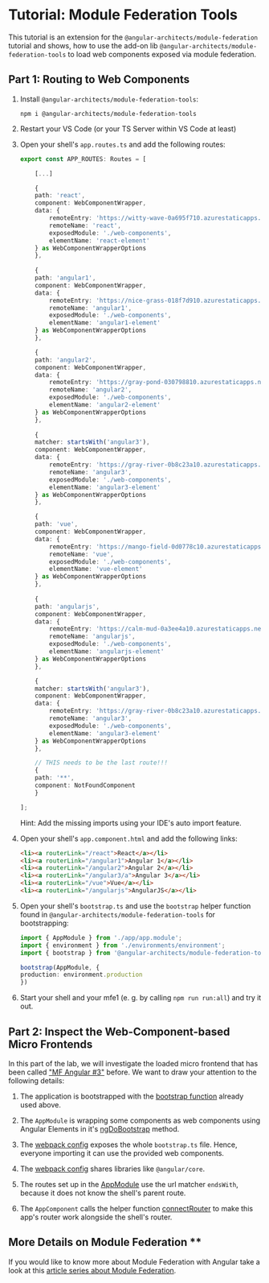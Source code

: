 # Tutorial: Module Federation Tools

This tutorial is an extension for the ``@angular-architects/module-federation`` tutorial and shows, how to use the add-on lib ``@angular-architects/module-federation-tools`` to load web components exposed via module federation.

## Part 1: Routing to Web Components

1. Install ``@angular-architects/module-federation-tools``:

    ```
    npm i @angular-architects/module-federation-tools
    ```

2. Restart your VS Code (or your TS Server within VS Code at least)

3. Open your shell's ``app.routes.ts`` and add the following routes:

    ```typescript
    export const APP_ROUTES: Routes = [

        [...]

        {
        path: 'react',
        component: WebComponentWrapper,
        data: {
            remoteEntry: 'https://witty-wave-0a695f710.azurestaticapps.net/remoteEntry.js',
            remoteName: 'react',
            exposedModule: './web-components',
            elementName: 'react-element'
        } as WebComponentWrapperOptions
        },   
        
        {
        path: 'angular1',
        component: WebComponentWrapper,
        data: {
            remoteEntry: 'https://nice-grass-018f7d910.azurestaticapps.net/remoteEntry.js',
            remoteName: 'angular1',
            exposedModule: './web-components',
            elementName: 'angular1-element'
        } as WebComponentWrapperOptions
        },    

        {
        path: 'angular2',
        component: WebComponentWrapper,
        data: {
            remoteEntry: 'https://gray-pond-030798810.azurestaticapps.net//remoteEntry.js',
            remoteName: 'angular2',
            exposedModule: './web-components',
            elementName: 'angular2-element'
        } as WebComponentWrapperOptions
        },   
        
        {
        matcher: startsWith('angular3'),
        component: WebComponentWrapper,
        data: {
            remoteEntry: 'https://gray-river-0b8c23a10.azurestaticapps.net/remoteEntry.js',
            remoteName: 'angular3',
            exposedModule: './web-components',
            elementName: 'angular3-element'
        } as WebComponentWrapperOptions
        }, 

        {
        path: 'vue',
        component: WebComponentWrapper,
        data: {
            remoteEntry: 'https://mango-field-0d0778c10.azurestaticapps.net/remoteEntry.js',
            remoteName: 'vue',
            exposedModule: './web-components',
            elementName: 'vue-element'
        } as WebComponentWrapperOptions
        },  
        
        {
        path: 'angularjs',
        component: WebComponentWrapper,
        data: {
            remoteEntry: 'https://calm-mud-0a3ee4a10.azurestaticapps.net/remoteEntry.js',
            remoteName: 'angularjs',
            exposedModule: './web-components',
            elementName: 'angularjs-element'
        } as WebComponentWrapperOptions
        },     

        {
        matcher: startsWith('angular3'),
        component: WebComponentWrapper,
        data: {
            remoteEntry: 'https://gray-river-0b8c23a10.azurestaticapps.net/remoteEntry.js',
            remoteName: 'angular3',
            exposedModule: './web-components',
            elementName: 'angular3-element'
        } as WebComponentWrapperOptions
        }, 

        // THIS needs to be the last route!!!
        {
        path: '**',
        component: NotFoundComponent
        }

    ];
    ```

    Hint: Add the missing imports using your IDE's auto import feature.

4. Open your shell's ``app.component.html`` and add the following links:

    ```html
    <li><a routerLink="/react">React</a></li>
    <li><a routerLink="/angular1">Angular 1</a></li>
    <li><a routerLink="/angular2">Angular 2</a></li>
    <li><a routerLink="/angular3/a">Angular 3</a></li>
    <li><a routerLink="/vue">Vue</a></li>
    <li><a routerLink="/angularjs">AngularJS</a></li>
    ```

5. Open your shell's ``bootstrap.ts`` and use the ``bootstrap`` helper function found in ``@angular-architects/module-federation-tools`` for bootstrapping:

    ```typescript
    import { AppModule } from './app/app.module';
    import { environment } from './environments/environment';
    import { bootstrap } from '@angular-architects/module-federation-tools';
    
    bootstrap(AppModule, {
    production: environment.production
    })
    ```

6. Start your shell and your mfe1 (e. g. by calling ``npm run run:all``) and try it out.

## Part 2: Inspect the Web-Component-based Micro Frontends

In this part of the lab, we will investigate the loaded micro frontend that has been called ["MF Angular #3"](https://github.com/manfredsteyer/angular3-app) before. We want to draw your attention to the following details:

1. The application is bootstrapped with the [bootstrap function](https://github.com/manfredsteyer/angular3-app/blob/main/src/bootstrap.ts) already used above.

2. The ``AppModule`` is wrapping some components as web components using Angular Elements in it's [ngDoBootstrap](https://github.com/manfredsteyer/angular3-app/blob/main/src/app/app.module.ts) method.

3. The [webpack config](https://github.com/manfredsteyer/angular3-app/blob/main/webpack.config.js) exposes the whole ``bootstrap.ts`` file. Hence, everyone importing it can use the provided web components. 

4. The [webpack config](https://github.com/manfredsteyer/angular3-app/blob/main/webpack.config.js) shares libraries like ``@angular/core``. 

5. The routes set up in the [AppModule](https://github.com/manfredsteyer/angular3-app/blob/main/src/app/app.module.ts) use the url matcher ``endsWith``, because it does not know the shell's parent route.

6. The ``AppComponent`` calls the helper function [connectRouter](https://github.com/manfredsteyer/angular3-app/blob/main/src/app/app.component.ts) to make this app's router work alongside the shell's router. 


## More Details on Module Federation **

If you would like to know more about Module Federation with Angular take a look at this [article series about Module Federation](https://www.angulararchitects.io/aktuelles/the-microfrontend-revolution-part-2-module-federation-with-angular/).
